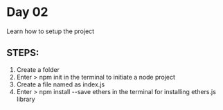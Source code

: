 
# Day 02

Learn how to setup the project

## STEPS:

1. Create a folder
2. Enter > npm init in the terminal to initiate a node project 
3. Create a file named as index.js
4. Enter > npm install --save ethers in the terminal for installing ethers.js library


